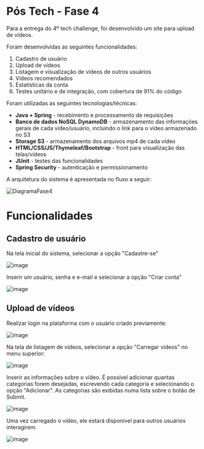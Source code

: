 # Pós Tech - Fase 4

Para a entrega do 4º tech challenge, foi desenvolvido um site para upload de vídeos.

Foram desenvolvidas as seguintes funcionalidades:

1. Cadastro de usuário
2. Upload de vídeos
3. Listagem e visualização de vídeos de outros usuários
4. Vídeos recomendados
5. Estatísticas da conta
6. Testes unitário e de integração, com cobertura de 91% do código
   
Foram utilizadas as seguintes tecnologias/técnicas:
 * **Java + Spring** - recebimento e processamento de requisições
 * **Banco de dados NoSQL DynamoDB** - armazenamento das informações gerais de cada vídeo/usuário, incluindo o link para o vídeo armazenado no S3
 * **Storage S3** - armazenamento dos arquivos mp4 de cada vídeo
 * **HTML/CSS/JS/Thymeleaf/Bootstrap** - front para visualização das telas/vídeos
 * **JUnit** - testes das funcionalidades
 * **Spring Security** - autenticação e permissionamento

A arquitetura do sistema é apresentada no fluxo a seguir:

![DiagramaFase4](https://github.com/RMorelloS/fase4/assets/32580031/3aae40e9-63f7-42a5-a585-22a0f84fbdf7)

# Funcionalidades

## Cadastro de usuário

Na tela inicial do sistema, selecionar a opção "Cadastre-se"

![image](https://github.com/RMorelloS/fase4/assets/32580031/7b5194f7-bac3-4c62-baca-18eefd7748f5)

Inserir um usuário, senha e e-mail e selecionar a opção "Criar conta"

![image](https://github.com/RMorelloS/fase4/assets/32580031/fb022278-5f93-4970-9b8d-64fb9d4b935b)

## Upload de vídeos

Realizar login na plataforma com o usuário criado previamente:

![image](https://github.com/RMorelloS/fase4/assets/32580031/5d06e850-d489-40af-a429-34f7a9df6200)

Na tela de listagem de vídeos, selecionar a opção "Carregar vídeos" no menu superior:

![image](https://github.com/RMorelloS/fase4/assets/32580031/70621ebf-09d8-419c-a7e4-e899b59dc096)

Inserir as informações sobre o vídeo. É possível adicionar quantas categorias forem desejadas, escrevendo cada categoria e selecionando o opção "Adicionar". As categorias são exibidas numa lista sobre o botão de Submit.

![image](https://github.com/RMorelloS/fase4/assets/32580031/72c5a36f-bb5e-4363-9a44-d278e1c56199)

Uma vez carregado o vídeo, ele estará disponível para outros usuários interagirem.

![image](https://github.com/RMorelloS/fase4/assets/32580031/7180c615-fcb5-4b56-a474-47c0c2004fc1)



